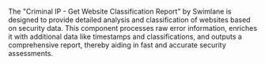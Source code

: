 The "Criminal IP - Get Website Classification Report" by Swimlane is designed to provide detailed analysis and classification of websites based on security data. This component processes raw error information, enriches it with additional data like timestamps and classifications, and outputs a comprehensive report, thereby aiding in fast and accurate security assessments.
